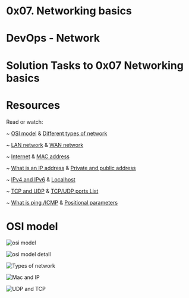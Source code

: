 # 0x07. Networking basics

# DevOps - Network

# Solution Tasks to 0x07 Networking basics

# Resources

Read or watch:

~ [OSI model](https://en.wikipedia.org/wiki/OSI_model) & [Different types of network](https://www.lifewire.com/lans-wans-and-other-area-networks-817376)

~ [LAN network](https://en.wikipedia.org/wiki/Local_area_network) & [WAN network](https://en.wikipedia.org/wiki/Wide_area_network)

~ [Internet](https://en.wikipedia.org/wiki/Internet) & [MAC address](https://whatismyipaddress.com/mac-address)

~ [What is an IP address](https://www.bleepingcomputer.com/tutorials/ip-addresses-explained/) & [Private and public address](https://www.iplocation.net/public-vs-private-ip-address)

~ [IPv4 and IPv6](https://www.webopedia.com/insights/ipv6-ipv4-difference/) & [Localhost](https://en.wikipedia.org/wiki/Localhost)

~ [TCP and UDP](https://www.howtogeek.com/190014/htg-explains-what-is-the-difference-between-tcp-and-udp/) & [TCP/UDP ports List](https://en.wikipedia.org/wiki/List_of_TCP_and_UDP_port_numbers)

~ [What is ping /ICMP](https://en.wikipedia.org/wiki/Ping_%28networking_utility%29) & [Positional parameters](https://wiki.bash-hackers.org/scripting/posparams)

# OSI model

![osi model](https://user-images.githubusercontent.com/109864961/216453398-866aec19-e480-4eee-ab9d-0232ee5a4639.png)

![osi model detail](https://user-images.githubusercontent.com/109864961/216453191-e14a30b3-5a95-4620-aa22-269ef96d6230.jpg)

![Types of network](https://user-images.githubusercontent.com/109864961/216453504-d5d622a1-8566-4a08-9932-40c0a147e4cd.jpg)

![Mac and IP](https://user-images.githubusercontent.com/109864961/216453649-83e8513c-b646-4f3c-a39d-00232f2b58cc.jpg)

![UDP and TCP](https://user-images.githubusercontent.com/109864961/216453752-e61331c7-724f-44d7-82b3-700c56d3cf37.jpg)
